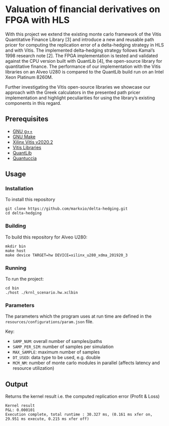 # Valuation of financial derivatives on FPGA with HLS
With this project we extend the existing monte carlo framework of the Vitis Quantitative Finance Library [3] and introduce a new and reusable path pricer for computing the replication error of a delta-hedging strategy in HLS and with Vitis. The implemented delta-hedging strategy follows Kamal’s 1998 research note [2]. The FPGA implementation is tested and validated against the CPU version built with QuantLib [4], the open-source library for quantitative finance. The performance of our implementation with the Vitis libraries on an Alveo U280 is compared to the QuantLib build run on an Intel Xeon Platinum 8260M. 

Further investigating the Vitis open-source libraries we showcase our approach with the Greek calculators in the presented path pricer implementation and highlight peculiarities for using the library’s existing components in this regard.


## Prerequisites

* [GNU g++](https://www.gnu.org/software/gcc/)
* [GNU Make](https://www.gnu.org/software/make/)
* [Xilinx Vitis v2020.2](https://www.xilinx.com/products/design-tools/vitis.html)
* [Vitis Libraries](https://xilinx.github.io/Vitis_Libraries/)
* [QuantLib](https://github.com/doxygen/doxygen)
* [Quantuccia](https://github.com/pcaspers/Quantuccia)

## Usage

### Installation

To install this repository

```
git clone https://github.com/markxio/delta-hedging.git
cd delta-hedging
```

### Building

To build this repository for Alveo U280:

```
mkdir bin
make host
make device TARGET=hw DEVICE=xilinx_u280_xdma_201920_3
```

### Running

To run the project:

```
cd bin
./host ./krnl_scenario.hw.xclbin
```

### Parameters

The parameters which the program uses at run time are defined in the `resources/configurations/param.json` file.

Key:
  *  `SAMP_NUM`: overall number of samples/paths
  *  `SAMP_PER_SIM`: number of samples per simulation
  *  `MAX_SAMPLE`: maximum number of samples
  *  `DT_USED`: data type to be used, e.g. double
  *  `MCM_NM`: number of monte carlo modules in parallel (affects latency and resource utilization)

## Output

Returns the kernel result i.e. the computed replication error (Profit & Loss)

```
Kernel result
P&L: 0.000101
Execution complete, total runtime : 30.327 ms, (0.161 ms xfer on, 29.951 ms execute, 0.215 ms xfer off)
```
